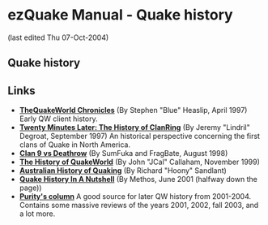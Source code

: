 # ezQuake Manual - Quake history
(last edited Thu 07-Oct-2004)

## Quake history

## Links

- **[TheQuakeWorld Chronicles](http://www.planetquake.com/features/articles/classicpq/qw1.shtml)** (By Stephen "Blue" Heaslip, April 1997) Early QW client history.
- **[Twenty Minutes Later: The History of ClanRing](http://web.archive.org/web/19980126030535/http://www.mpog.com/clanring/history/)** (By Jeremy "Lindril" Degroat, September 1997) An historical perspective concerning the first clans of Quake in North America.
- **[Clan 9 vs Deathrow](http://web.archive.org/web/19981202031856/http://www.planetquake.com/articles/drvs9.shtm)** (By SumFuka and FragBate, August 1998)
- **[The History of QuakeWorld](http://archive.gamespy.com/legacy/articles/quakeworld_a.shtm)** (By John "JCal" Callaham, November 1999)
- **[Australian History of Quaking](http://www.challenge-au.com/history/history.html)** (By Richard "Hoony" Sandlant)
- **[Quake History In A Nutshell](http://www.clanberries.com/misc/quake_history.htm)** (By Methos, June 2001 (halfway down the page))
- **[Purity's column](http://www.challenge-smackdown.com/div_eu/columns/purity/)** A good source for later QW history from 2001-2004. Contains some massive reviews of the years 2001, 2002, fall 2003, and a lot more.

